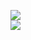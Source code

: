 [![](https://img.shields.io/badge/Made%20With-Github%20Spray-lightgrey.svg?style=for-the-badge&logo=github)](https://github.com/Annihil/github-spray#1236)  
[![](https://i.imgur.com/2DrTn0Z.gif)](https://github.com/Annihil/github-spray)
